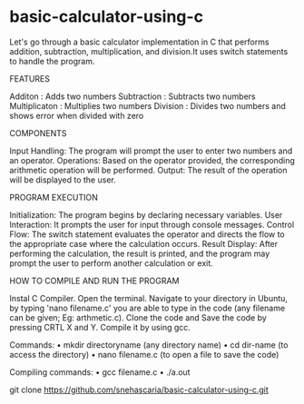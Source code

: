 # basic-calculator-using-c
Let's go through a basic calculator implementation in C that performs addition, subtraction, multiplication, and division.It uses switch statements to handle the program.

FEATURES

Additon : Adds two numbers
Subtraction : Subtracts two numbers
Multiplicaton : Multiplies two numbers
Division : Divides two numbers and shows error when divided with zero

COMPONENTS

Input Handling: The program will prompt the user to enter two numbers and an operator.
Operations: Based on the operator provided, the corresponding arithmetic operation will be performed.
Output: The result of the operation will be displayed to the user.

PROGRAM EXECUTION

Initialization: The program begins by declaring necessary variables.
User Interaction: It prompts the user for input through console messages.
Control Flow: The switch statement evaluates the operator and directs the flow to the appropriate case where the calculation occurs.
Result Display: After performing the calculation, the result is printed, and the program may prompt the user to perform another calculation or exit.

HOW TO COMPILE AND RUN THE PROGRAM

Instal C Compiler. Open the terminal. Navigate to your directory in Ubuntu, by typing 'nano filename.c' you are able to type in the code (any filename can be given; Eg: arthmetic.c). Clone the code and Save the code by pressing CRTL X and Y. Compile it by using gcc. 

Commands:
• mkdir directoryname (any directory name) 
• cd dir-name (to access the directory) 
• nano filename.c (to open a file to save the code) 

Compiling commands:
• gcc filename.c 
• ./a.out

git clone
https://github.com/snehascaria/basic-calculator-using-c.git
